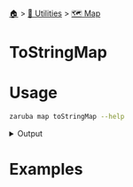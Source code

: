 <!--startTocHeader-->
[🏠](../../README.md) > [🔧 Utilities](../README.md) > [🗺️ Map](README.md)
# ToStringMap
<!--endTocHeader-->

# Usage

<!--startCode-->
```bash
zaruba map toStringMap --help
```
 
<details>
<summary>Output</summary>
 
```````
Transform to string map

Usage:
  zaruba map toStringMap <jsonMap> [flags]

Flags:
  -h, --help   help for toStringMap
```````
</details>
<!--endCode-->

# Examples



<!--startTocSubTopic-->
<!--endTocSubTopic-->